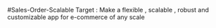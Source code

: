 ﻿#Sales-Order-Scalable
Target : Make a flexible , scalable , robust and customizable app for e-commerce of any scale 
